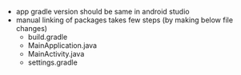 - app gradle version should be same in android studio
- manual linking of packages takes few steps (by making below file changes)
  - build.gradle
  - MainApplication.java
  - MainActivity.java
  - settings.gradle